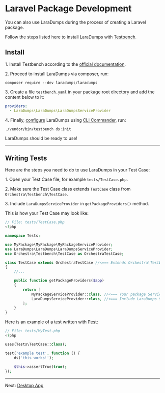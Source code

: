 # Laravel Package Development

You can also use LaraDumps during the process of creating a Laravel package.

Follow the steps listed here to install LaraDumps with [Testbench](https://github.com/orchestral/testbench).

## Install

1․ Install Testbench according to the [official documentation](https://packages.tools/testbench/getting-started/introduction.html#installation).

2․ Proceed to install LaraDumps via composer, run:

```shell
composer require --dev laradumps/laradumps
```

3․ Create a file `testbench.yaml` in your package root directory and add the content below to it:

```yaml
providers:
  - LaraDumps\LaraDumps\LaraDumpsServiceProvider
```

4․ Finally, [configure](/get-started/configuration.md) LaraDumps using [CLI Commander](https://packages.tools/testbench/commander.html), run:

```shell
./vendor/bin/testbench ds:init
```

LaraDumps should be ready to use!

---

## Writing Tests

Here are the steps you need to do to use LaraDumps in your Test Case:

1․ Open your Test Case file, for example `tests/TestCase.php`.

2․ Make sure the Test Case class extends `TestCase` class from `Orchestra\Testbench\TestCase`.

3․ Include `LaraDumpsServiceProvider` in `getPackageProviders()` method.

This is how your Test Case may look like:

```php
// File: tests/TestCase.php
<?php

namespace Tests;

use MyPackage\MyPackage\MyPackageServiceProvider;
use LaraDumps\LaraDumps\LaraDumpsServiceProvider;
use Orchestra\Testbench\TestCase as OrchestraTestCase;

class TestCase extends OrchestraTestCase //<=== Extends Orchestra\Testbench\TestCase
{
    //...

    public function getPackageProviders($app)
    {
        return [
            MyPackageServiceProvider::class, //<=== Your package Service Provider
            LaraDumpsServiceProvider::class, //<=== Include LaraDumps ServiceProvider
        ];
    }
}
```

Here is an example of a test written with [Pest](https://pestphp.com/):

```php
// File: tests/MyTest.php
<?php

uses(Tests\TestCase::class);

test('example test', function () {
    ds('this works!');
    
    $this->assertTrue(true);
});
```

---

Next: [Desktop App](/debug/desktop-app.md "Desktop App")
